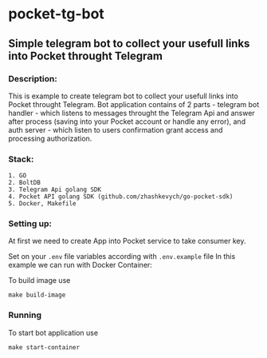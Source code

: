 # pocket-tg-bot

## Simple telegram bot to collect your usefull links into Pocket throught Telegram

### Description:

This is example to create telegram bot to collect your usefull links into Pocket throught Telegram.
Bot application contains of 2 parts - telegram bot handler - which listens to messages throught the Telegram Api and
answer after process (saving into your Pocket account or handle any error), and auth server - which listen to users confirmation grant access and processing authorization.

### Stack:

```
1. GO
2. BoltDB
3. Telegram Api golang SDK
4. Pocket API golang SDK (github.com/zhashkevych/go-pocket-sdk)
5. Docker, Makefile
```

### Setting up:

At first we need to create App into Pocket service to take consumer key.

Set on your `.env` file variables according with `.env.example` file
In this example we can run with Docker Container: 

To build image use

```make build-image```

### Running
To start bot application use

```make start-container```